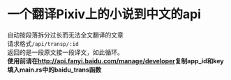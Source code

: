 # 一个翻译Pixiv上的小说到中文的api  
自动按段落拆分过长而无法全文翻译的文章  
请求格式`/api/transp/:id`  
返回的是一段原文接一段译文，如此循环。  
**使用前请在<http://api.fanyi.baidu.com/manage/developer>复制app_id和key填入main.rs中的baidu_trans函数**
